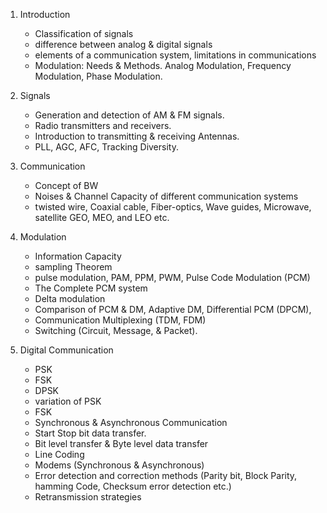 1. Introduction

   - Classification of signals
   - difference between analog & digital signals
   - elements of a communication system, limitations in communications
   - Modulation: Needs & Methods. Analog Modulation, Frequency Modulation, Phase Modulation.

2. Signals

   - Generation and detection of AM &amp; FM signals.
   - Radio transmitters and receivers.
   - Introduction to transmitting &amp; receiving Antennas.
   - PLL, AGC, AFC, Tracking Diversity.

3. Communication

   - Concept of BW
   - Noises & Channel Capacity of different communication systems
   - twisted wire, Coaxial cable, Fiber-optics, Wave guides, Microwave, satellite GEO, MEO, and LEO etc.

4. Modulation

   - Information Capacity
   - sampling Theorem
   - pulse modulation, PAM, PPM, PWM, Pulse Code Modulation (PCM)
   - The Complete PCM system
   - Delta modulation
   - Comparison of PCM & DM, Adaptive DM, Differential PCM (DPCM),
   - Communication Multiplexing (TDM, FDM)
   - Switching (Circuit, Message, & Packet).

5. Digital Communication

   - PSK
   - FSK
   - DPSK
   - variation of PSK
   - FSK
   - Synchronous & Asynchronous Communication
   - Start Stop bit data transfer.
   - Bit level transfer & Byte level data transfer
   - Line Coding
   - Modems (Synchronous & Asynchronous)
   - Error detection and correction methods (Parity bit, Block Parity, hamming Code, Checksum error detection etc.)
   - Retransmission strategies
